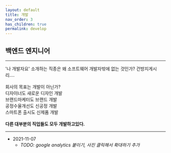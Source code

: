 ```yaml
---
layout: default
title: 개발
nav_order: 3
has_children: true
permalink: develop
---
```

  
## 백엔드 엔지니어

---
'나 개발자요' 소개하는 직종은 왜 소프트웨어 개발자밖에 없는 것인가? 건방지게시리....  
<br/>
회사의 목표는 개발이 아닌가?  
디자이너도 새로운 디자인 개발  
브랜드마케터도 브랜드 개발  
공정수율개선도 신공정 개발  
스마트폰 출시도 신제품 개발​  
<br/>
**다른 대부분의 직업들도 모두 개발하고있다.**

--- 
- 2021-11-07
    - *TODO: google analytics 붙이기, 사진 클릭해서 확대하기 추가*